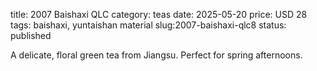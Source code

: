 title: 2007 Baishaxi QLC
category: teas
date: 2025-05-20 
price: USD 28
tags: baishaxi, yuntaishan material
slug:2007-baishaxi-qlc8
status: published

A delicate, floral green tea from Jiangsu. Perfect for spring afternoons.
